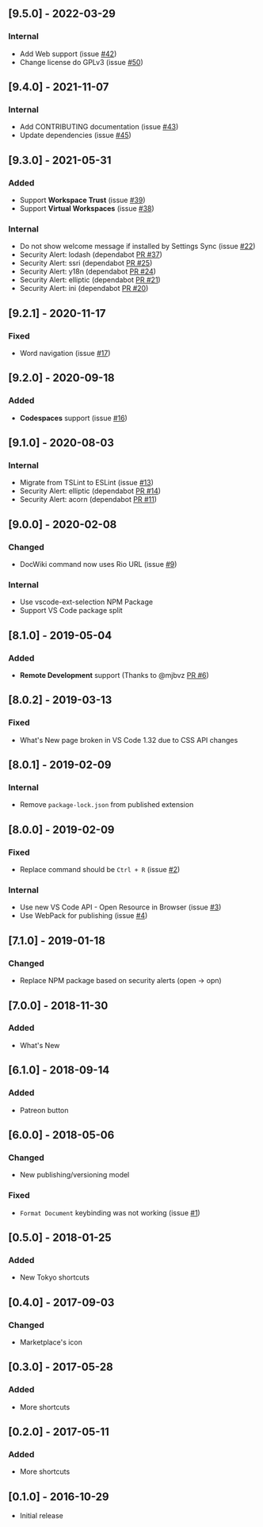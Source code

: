 ## [9.5.0] - 2022-03-29
### Internal
* Add Web support (issue [#42](https://github.com/alefragnani/vscode-delphi-keybindings/issues/49))
* Change license do GPLv3 (issue [#50](https://github.com/alefragnani/vscode-delphi-keybindings/issues/50))

## [9.4.0] - 2021-11-07
### Internal
* Add CONTRIBUTING documentation (issue [#43](https://github.com/alefragnani/vscode-delphi-keybindings/issues/43))
* Update dependencies (issue [#45](https://github.com/alefragnani/vscode-delphi-keybindings/issues/45))

## [9.3.0] - 2021-05-31
### Added
- Support **Workspace Trust** (issue [#39](https://github.com/alefragnani/vscode-delphi-keybindings/issues/39))
- Support **Virtual Workspaces** (issue [#38](https://github.com/alefragnani/vscode-delphi-keybindings/issues/38))

### Internal
- Do not show welcome message if installed by Settings Sync (issue [#22](https://github.com/alefragnani/vscode-delphi-keybindings/issues/22))
- Security Alert: lodash (dependabot [PR #37](https://github.com/alefragnani/vscode-delphi-keybindings/pull/37))
- Security Alert: ssri (dependabot [PR #25](https://github.com/alefragnani/vscode-delphi-keybindings/pull/25))
- Security Alert: y18n (dependabot [PR #24](https://github.com/alefragnani/vscode-delphi-keybindings/pull/24))
- Security Alert: elliptic (dependabot [PR #21](https://github.com/alefragnani/vscode-delphi-keybindings/pull/21))
- Security Alert: ini (dependabot [PR #20](https://github.com/alefragnani/vscode-delphi-keybindings/pull/20))

## [9.2.1] - 2020-11-17
### Fixed
- Word navigation (issue [#17](https://github.com/alefragnani/vscode-delphi-keybindings/issues/17))

## [9.2.0] - 2020-09-18
### Added
- **Codespaces** support (issue [#16](https://github.com/alefragnani/vscode-delphi-keybindings/issues/16))

## [9.1.0] - 2020-08-03
### Internal
- Migrate from TSLint to ESLint (issue [#13](https://github.com/alefragnani/vscode-delphi-keybindings/issues/13))
- Security Alert: elliptic (dependabot [PR #14](https://github.com/alefragnani/vscode-delphi-keybindings/pull/14))
- Security Alert: acorn (dependabot [PR #11](https://github.com/alefragnani/vscode-delphi-keybindings/pull/11))

## [9.0.0] - 2020-02-08
### Changed
- DocWiki command now uses Rio URL (issue [#9](https://github.com/alefragnani/vscode-delphi-keybindings/issues/9))

### Internal
- Use vscode-ext-selection NPM Package
- Support VS Code package split

## [8.1.0] - 2019-05-04
### Added
- **Remote Development** support (Thanks to @mjbvz [PR #6](https://github.com/alefragnani/vscode-delphi-keybindings/pull/6))

## [8.0.2] - 2019-03-13
### Fixed
- What's New page broken in VS Code 1.32 due to CSS API changes

## [8.0.1] - 2019-02-09
### Internal
* Remove `package-lock.json` from published extension

## [8.0.0] - 2019-02-09
### Fixed
* Replace command should be `Ctrl + R` (issue [#2](https://github.com/alefragnani/vscode-delphi-keybindings/issues/2))

### Internal
* Use new VS Code API - Open Resource in Browser (issue [#3](https://github.com/alefragnani/vscode-delphi-keybindings/issues/3))
* Use WebPack for publishing (issue [#4](https://github.com/alefragnani/vscode-delphi-keybindings/issues/4))

## [7.1.0] - 2019-01-18
### Changed
* Replace NPM package based on security alerts (open -> opn)

## [7.0.0] - 2018-11-30
### Added
* What's New

## [6.1.0] - 2018-09-14
### Added
* Patreon button

## [6.0.0] - 2018-05-06
### Changed
* New publishing/versioning model

### Fixed
* `Format Document` keybinding was not working (issue [#1](https://github.com/alefragnani/vscode-delphi-keybindings/issues/1))

## [0.5.0] - 2018-01-25
### Added
* New Tokyo shortcuts

## [0.4.0] - 2017-09-03
### Changed
* Marketplace's icon

## [0.3.0] - 2017-05-28
### Added
* More shortcuts

## [0.2.0] - 2017-05-11
### Added
* More shortcuts

## [0.1.0] - 2016-10-29

* Initial release